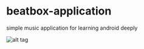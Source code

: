# beatbox-application
simple music application for learning android deeply

![alt tag](http://s009.radikal.ru/i307/1607/df/ce4601755432.png "screenshot")
